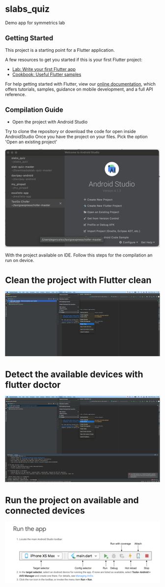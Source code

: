 # slabs_quiz

Demo app for symmetrics lab

## Getting Started

This project is a starting point for a Flutter application.

A few resources to get you started if this is your first Flutter project:

- [Lab: Write your first Flutter app](https://flutter.dev/docs/get-started/codelab)
- [Cookbook: Useful Flutter samples](https://flutter.dev/docs/cookbook)

For help getting started with Flutter, view our
[online documentation](https://flutter.dev/docs), which offers tutorials,
samples, guidance on mobile development, and a full API reference.

## Compilation Guide

- Open the project with Android Studio

Try to clone the repository or download the code for open inside AndroidStudio
Once you have the project on your files. Pick the option 'Open an existing project'

![AndroidStudio Main page](main_android_studio.png)


With the project available on IDE. Follow this steps for the compilation an run on device.

# Clean the project with Flutter clean

![Clean the project with Flutter clean](flutter_clean.png)

# Detect the available devices with flutter doctor

![Detect the available devices with flutter doctor](flutter_doctor.png)

# Run the project on available and connected devices

![Run the project on available and connected devices](flutter_run.png)



